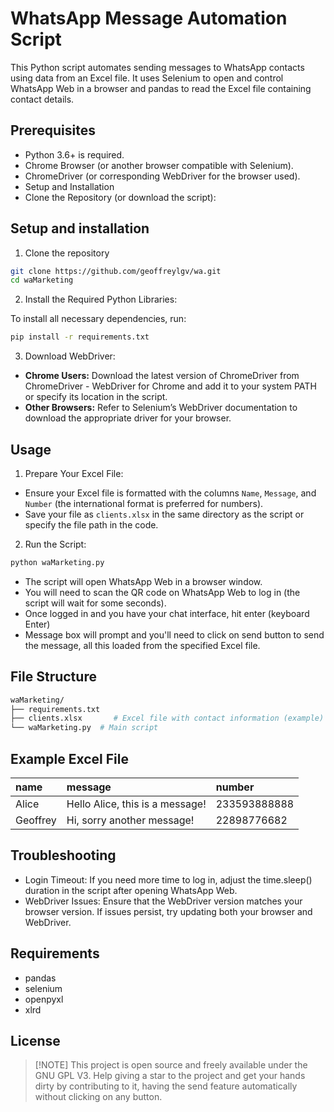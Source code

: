 # WhatsApp Message Automation Script

This Python script automates sending messages to WhatsApp contacts using data from an Excel file. It uses Selenium to open and control WhatsApp Web in a browser and pandas to read the Excel file containing contact details.

## Prerequisites
* Python 3.6+ is required.
* Chrome Browser (or another browser compatible with Selenium).
* ChromeDriver (or corresponding WebDriver for the browser used).
* Setup and Installation
* Clone the Repository (or download the script):

## Setup and installation
1. Clone the repository

```bash
git clone https://github.com/geoffreylgv/wa.git
cd waMarketing
```

2. Install the Required Python Libraries:

To install all necessary dependencies, run:

```bash
pip install -r requirements.txt
```

3. Download WebDriver:

* **Chrome Users:** Download the latest version of ChromeDriver from ChromeDriver - WebDriver for Chrome and add it to your system PATH or specify its location in the script.
* **Other Browsers:** Refer to Selenium’s WebDriver documentation to download the appropriate driver for your browser.

## Usage
1. Prepare Your Excel File:

* Ensure your Excel file is formatted with the columns ```Name```, ```Message```, and ```Number``` (the international format is preferred for numbers).
* Save your file as ```clients.xlsx``` in the same directory as the script or specify the file path in the code.

2. Run the Script:

```bash
python waMarketing.py
```
* The script will open WhatsApp Web in a browser window.
* You will need to scan the QR code on WhatsApp Web to log in (the script will wait for some seconds).
* Once logged in and you have your chat interface, hit enter (keyboard Enter)
* Message box will prompt and you'll need to click on send button to send the message, all this loaded from the specified Excel file.

## File Structure

```bash
waMarketing/
├── requirements.txt
├── clients.xlsx       # Excel file with contact information (example)
└── waMarketing.py  # Main script
```

## Example Excel File
|name	|message	|number|
|:-------|:-------|:-------|
|Alice	|Hello Alice, this is a message!	|233593888888|
|Geoffrey	|Hi, sorry another message!	|22898776682|

## Troubleshooting
* Login Timeout: If you need more time to log in, adjust the time.sleep() duration in the script after opening WhatsApp Web.
* WebDriver Issues: Ensure that the WebDriver version matches your browser version. If issues persist, try updating both your browser and WebDriver.

## Requirements
* pandas
* selenium
* openpyxl
* xlrd

## License
> [!NOTE] This project is open source and freely available under the GNU GPL V3. 
> Help giving a star to the project and get your hands dirty by contributing to it, having the send feature automatically without clicking on any button.
